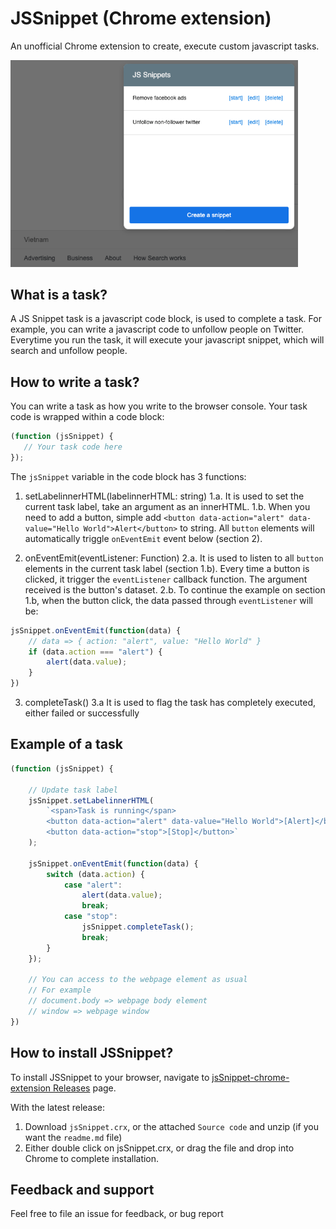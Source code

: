# JSSnippet (Chrome extension)

An unofficial Chrome extension to create, execute custom javascript tasks.

<img src="demo.png" width="460" />

## What is a task?

A JS Snippet task is a javascript code block, is used to complete a task. For example, you can write a javascript code to unfollow people on Twitter. Everytime you run the task, it will execute your javascript snippet, which will search and unfollow people.

## How to write a task?

You can write a task as how you write to the browser console. Your task code is wrapped within a code block:

```js
(function (jsSnippet) {
   // Your task code here
});
```

The `jsSnippet` variable in the code block has 3 functions:

1. setLabelinnerHTML(labelinnerHTML: string)
1.a. It is used to set the current task label, take an argument as an innerHTML. 
1.b. When you need to add a button, simple add `<button data-action="alert" data-value="Hello World">Alert</button>` to string. All `button` elements will automatically triggle `onEventEmit` event below (section 2).

2. onEventEmit(eventListener: Function)
2.a. It is used to listen to all `button` elements in the current task label (section 1.b). Every time a button is clicked, it trigger the `eventListener` callback function. The argument received is the button's dataset.
2.b. To continue the example on section 1.b, when the button click, the data passed through `eventListener` will be:

```js
jsSnippet.onEventEmit(function(data) {
    // data => { action: "alert", value: "Hello World" }
    if (data.action === "alert") {
        alert(data.value);
    }
})
```

3. completeTask()
3.a It is used to flag the task has completely executed, either failed or successfully

## Example of a task

```js
(function (jsSnippet) {

    // Update task label
    jsSnippet.setLabelinnerHTML(
        `<span>Task is running</span>
        <button data-action="alert" data-value="Hello World">[Alert]</button>
        <button data-action="stop">[Stop]</button>`
    );

    jsSnippet.onEventEmit(function(data) {
        switch (data.action) {
            case "alert":
                alert(data.value);
                break;
            case "stop":
                jsSnippet.completeTask();
                break;
        }
    });

    // You can access to the webpage element as usual
    // For example
    // document.body => webpage body element
    // window => webpage window
})
```

## How to install JSSnippet?

To install JSSnippet to your browser, navigate to [jsSnippet-chrome-extension Releases](https://github.com/hieunc229/jsSnippet-chrome-extension/releases) page. 

With the latest release:
1. Download `jsSnippet.crx`, or the attached `Source code` and unzip (if you want the `readme.md` file)
2. Either double click on jsSnippet.crx, or drag the file and drop into Chrome to complete installation.

## Feedback and support

Feel free to file an issue for feedback, or bug report